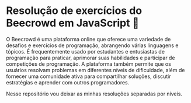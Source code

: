 # Resolução de exercícios do Beecrowd em JavaScript 🐝

O Beecrowd é uma plataforma online que oferece uma variedade de desafios e exercícios de programação, abrangendo várias linguagens e tópicos. É frequentemente usado por estudantes e entusiastas de programação para praticar, aprimorar suas habilidades e participar de competições de programação. A plataforma também permite que os usuários resolvam problemas em diferentes níveis de dificuldade, além de fornecer uma comunidade ativa para compartilhar soluções, discutir estratégias e aprender com outros programadores.

Nesse repositório vou deixar as minhas resoluções separadas por níveis.

